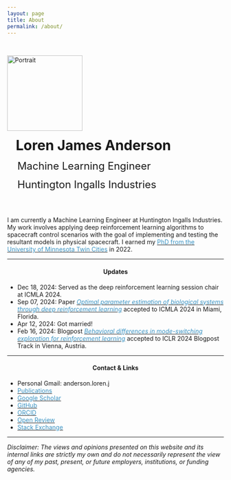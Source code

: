 ```yaml
---
layout: page
title: About
permalink: /about/
---
```


<style>
.align-middle {
   vertical-align: middle;
   display: inline-block;
 }
</style>
&nbsp;

<div>
  <img class="align-middle" src="/assets/Portrait.png" alt="Portrait" width="175">

  <span class="align-middle">
    <p><b>&nbsp;&nbsp;&nbsp;&nbsp;&nbsp;&nbsp;<font size="6">Loren James Anderson</font></b></p>
    <p>&nbsp;&nbsp;&nbsp;&nbsp;&nbsp;&nbsp;<font size="5">Machine Learning Engineer</font></p>
    <p>&nbsp;&nbsp;&nbsp;&nbsp;&nbsp;&nbsp;<font size="5">Huntington Ingalls Industries</font></p>
  </span>
</div>

&nbsp;

I am currently a Machine Learning Engineer at Huntington Ingalls Industries. My work involves applying deep reinforcement learning algorithms to spacecraft control scenarios with the goal of implementing and testing the resultant models in physical spacecraft. I earned my [<span style="color:rgb(058,147,195)">PhD from the University of Minnesota Twin Cities</span>](https://apps.grad.umn.edu/programs/doctoral_register.aspx?p=1052000) in 2022.

---
#### <center>Updates</center>

- Dec 18, 2024: Served as the deep reinforcement learning session chair at ICMLA 2024.
- Sep 07, 2024: Paper [<span style="color:rgb(058,147,195)">*Optimal parameter estimation of biological systems through deep reinforcement learning*</span>](https://ieeexplore.ieee.org/abstract/document/10903242/) accepted to ICMLA 2024 in Miami, Florida.
- Apr 12, 2024: Got married!
- Feb 16, 2024: Blogpost [<span style="color:rgb(058,147,195)">*Behavioral differences in mode-switching exploration for reinforcement learning*</span>](https://iclr-blogposts.github.io/2024/blog/mode-switching/) accepted to ICLR 2024 Blogpost Track in Vienna, Austria.

---
#### <center>Contact & Links</center>


- Personal Gmail: anderson.loren.j
- [<span style="color:rgb(058,147,195)">Publications</span>](https://lorenjanderson.github.io/research/)
- [<span style="color:rgb(058,147,195)">Google Scholar</span>](https://scholar.google.com/citations?user=pReM1U8AAAAJ&hl=en)
- [<span style="color:rgb(058,147,195)">GitHub</span>](https://github.com/LorenJAnderson)
- [<span style="color:rgb(058,147,195)">ORCID</span>](https://orcid.org/0000-0003-2978-2483) 
- [<span style="color:rgb(058,147,195)">Open Review</span>](https://openreview.net/profile?id=~Loren_James_Anderson1)
- [<span style="color:rgb(058,147,195)">Stack Exchange</span>](https://ai.stackexchange.com/users/37607/deepqzero)

---
*Disclaimer: The views and opinions presented on this website and its internal links are strictly my own and do not necessarily represent the view of any of my past, present, or future employers, institutions, or funding agencies.*

